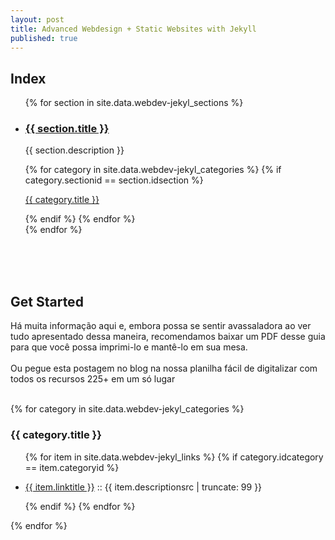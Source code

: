 ```yaml
---
layout: post
title: Advanced Webdesign + Static Websites with Jekyll
published: true
---
```


<h2>Index</h2>
<ul>
    {% for section in site.data.webdev-jekyl_sections %}
        <li>
            <h3><a href="#{{ section.idsection }}">{{ section.title }}</a></h3>
            <p>{{ section.description }}</p>
          	{% for category in site.data.webdev-jekyl_categories %}
              {% if category.sectionid == section.idsection %}
                    <p>
                      <a href="#{{ category.idcategory }}" target="blank">{{ category.title }}</a>
                    </p>
              {% endif %}
            {% endfor %}
        </li>
    {% endfor %}
</ul>
<br><br><br>
<h2>Get Started</h2>

Há muita informação aqui e, embora possa se sentir avassaladora ao ver tudo apresentado dessa maneira, recomendamos baixar um PDF desse guia para que você possa imprimi-lo e mantê-lo em sua mesa.
<br>
<br>
Ou pegue esta postagem no blog na nossa planilha fácil de digitalizar com todos os recursos 225+ em um só lugar
<br><br>

{% for category in site.data.webdev-jekyl_categories %}
  <a name="{{ category.idcategory }}"></a>
  <h3>{{ category.title }}</h3>
  <!--img src="{{ site.url }}/images/hello.svg" alt="sample image"-->
  <ul>
    {% for item in site.data.webdev-jekyl_links %}
      {% if category.idcategory == item.categoryid %}
        <li>
            <p>
              <a href="{{ item.url }}" target="blank">{{ item.linktitle }}</a>
               :: {{ item.descriptionsrc | truncate: 99 }}
            </p>
        </li>
      {% endif %}
    {% endfor %}
  </ul>
{% endfor %}
